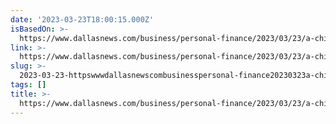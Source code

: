 ```yaml
---
date: '2023-03-23T18:00:15.000Z'
isBasedOn: >-
  https://www.dallasnews.com/business/personal-finance/2023/03/23/a-chick-fil-a-robot-turned-meditation-into-deep-thoughts-about-lost-human-contact/
link: >-
  https://www.dallasnews.com/business/personal-finance/2023/03/23/a-chick-fil-a-robot-turned-meditation-into-deep-thoughts-about-lost-human-contact/
slug: >-
  2023-03-23-httpswwwdallasnewscombusinesspersonal-finance20230323a-chick-fil-a-robot-turned-meditation-into-deep-thoughts-about-lost-human-contact
tags: []
title: >-
  https://www.dallasnews.com/business/personal-finance/2023/03/23/a-chick-fil-a-robot-turned-meditation-into-deep-thoughts-about-lost-human-contact/
---
```


